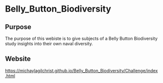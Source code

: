 # Belly_Button_Biodiversity

## Purpose
The purpose of this webiste is to give subjects of a Belly Button Biodiversity study insights into their own naval diversity. 

## Website
https://michaylagilchrist.github.io/Belly_Button_Biodiversity/Challenge/index.html
